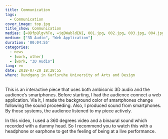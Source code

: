 ```yaml
---
title: Communication
tags:
  - Communication
cover_image: top.jpg
title_show: Communication
medias: [=ODfpQlgvhTo, =jqBWabldENI, 001.jpg, 002.jpg, 003.jpg, 004.jpg]
medium: ["3D Audio", "Web Application"]
duration: '00:04:55'
categories:
  - news
  - [work, other]
  - [work, "3D Audio"]
lang: en
date: 2018-07-20 18:28:55
where: Rundgang in Karlsruhe University of Arts and Design
---
```

This is an interactive piece that uses both ambisonic 3D audio and the audience’s smartphones. Before starting, I had the audience connect a web application. Via it, I made the background color of smartphones change following the sound proceeding. Also, I produced sound from smartphones. By those systems, the audience listened to my piece actively.

In this video, I used a 360 degrees video and a binaural sound which recorded with a dummy head. So I recommend you to watch this with a headphone or earphone to get the feeling of being at a live performance.
<!--
# Tag Plugins
## Image
{% img [class names] /path/to/image [width] [height] "title text 'alt text'" %}

## Link
{% link text url [external] [title] %}

## YouTube
{% youtube video_id %}

## Vimeo
{% vimeo video_id [width] [height] %}

<!-- more -->
